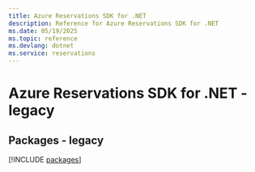 ```yaml
---
title: Azure Reservations SDK for .NET
description: Reference for Azure Reservations SDK for .NET
ms.date: 05/19/2025
ms.topic: reference
ms.devlang: dotnet
ms.service: reservations
---
```

# Azure Reservations SDK for .NET - legacy
## Packages - legacy
[!INCLUDE [packages](reservations-index.md)]